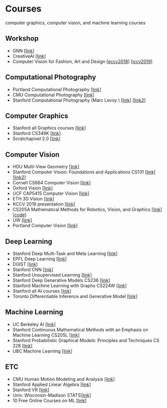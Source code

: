 # Courses
computer graphics, computer vision, and machine learning courses


## Workshop
* GNN [[link]](http://cse.msu.edu/~mayao4/tutorials/aaai2020/?fbclid=IwAR11OVtkSjXKFtA06St2c6wZxQGmXJN2CfYdyoYSuWxmo7SSFfdh5k38dd8)
* CreativeAI [[link]](https://geometry.cs.ucl.ac.uk/creativeai/)
* Computer Vision for Fashion, Art and Design [[eccv2018]](https://sites.google.com/view/eccvfashion) [[iccv2019]](https://sites.google.com/view/cvcreative/)

## Computational Photography
* Portland Computational Photography [[link]](http://web.cecs.pdx.edu/~fliu/courses/cs510/index.htm)
* CMU Computational Photography [[link]](http://graphics.cs.cmu.edu/courses/15-463/2007_fall/][[link]][http://graphics.cs.cmu.edu/courses/15-463/2010_spring/)
* Stanford Computational Photography (Marc Levoy
) [[link]](https://sites.google.com/site/marclevoylectures/) [[link2]](http://graphics.stanford.edu/courses/cs178-09/)

## Computer Graphics
* Stanford all Graphics courses [[link]](https://graphics.stanford.edu/courses/)
* Stanford CS348K [[link]](http://graphics.stanford.edu/courses/cs348v-18-winter/)
* Scratchapixel 2.0 [[link]](https://www.scratchapixel.com/index.php?redirect)

## Computer Vision
* HDU Multi-View Geometry [[link]](https://www.youtube.com/playlist?list=PLoJdZ7VvEiRNQwM3pcwHWwLQutIYMs4KK&fbclid=IwAR3sVumTxv2lWyksGql_KU6ZlwdjhpvtvYAetJkJvQ9CNZO96YghRVK6zvw)
* Stanford Computer Vision: Foundations and Applications CS131 [[link]](http://vision.stanford.edu/teaching/cs131_fall1718/index.html)[[link2]](http://cs131.stanford.edu)
* Cornell CS664 Computer Vision [[link]](http://www.cs.cornell.edu/courses/cs664/2008sp/)
* Oxford Vision [[link]](http://www.robots.ox.ac.uk/~az/lectures/index.html)
* UCF CAP5415 Computer Vision [[link]](http://www.cs.ucf.edu/~mtappen/cap5415/)
* ETH 3D Vision [[link]](http://www.cvg.ethz.ch/teaching/3dvision/courseSchedule.php)
* KCCV 2019 presentation [[link]](https://drive.google.com/drive/folders/1_oFtWc3gWO0blv3CuvwkKX3IVyYIZacf?fbclid=IwAR2wNicqj96Ai9r7HK__I205C0Mj-9FZMgjtBFCgVmxO4lbpzyZxjXvuFHo)
* CS205A Mathematical Methods for Robotics, Vision, and Graphics [[link]](https://graphics.stanford.edu/courses/cs205a-13-fall/schedule.html)[[code]](https://www.cs.toronto.edu/~duvenaud/courses/csc2541/index.html)
* UW [[link]](https://pjreddie.com/courses/computer-vision/)
* Portland Computer Vision [[link]](http://web.cecs.pdx.edu/~fliu/courses/cs410/index.htm)

## Deep Learning
* Stanford Deep Multi-Task and Meta Learning [[link]](https://www.youtube.com/playlist?list=PLoROMvodv4rMC6zfYmnD7UG3LVvwaITY5&fbclid=IwAR1uNWlGfrjN-OCea3UPMeNB7XTTGpCPCJdKJBm1WfvBACZ9VAciXfvdbW4)
* EPFL Deep Learning [[link]](https://documents.epfl.ch/users/f/fl/fleuret/www/dlc/)
* DGIST [[link]](https://github.com/InfolabAI/DeepLearning)
* Stanford CNN [[link]](http://cs231n.stanford.edu/)
* Stanford Unsupervised Learning [[link]](https://sites.google.com/view/berkeley-cs294-158-sp19/home)
* Stanford Deep Generative Models CS236 [[link]](https://deepgenerativemodels.github.io/)
* Stanford Machine Learning with Graphs CS224W [[link]](http://web.stanford.edu/class/cs224w/)
* Stanford all AI courses [[link]](http://ai.stanford.edu/courses/)
* Toronto Differentiable Inference and Generative Model  [[link]](https://www.cs.toronto.edu/~duvenaud/courses/csc2541/index.html)

## Machine Learning
* UC Berkeley AI [[link]](http://ai.berkeley.edu/home.html)
* Stanford  Continuous Mathematical Methods with an Emphasis on Machine Learning CS205L [[link]](http://web.stanford.edu/class/cs205l/)
* Stanford Probabilistic Graphical Models: Principles and Techniques CS 228 [[link]](https://cs228.stanford.edu/)
* UBC Machine Learning [[link]](https://www.youtube.com/playlist?list=PLE6Wd9FR--EdyJ5lbFl8UuGjecvVw66F6)
## ETC
* CMU Human Motion Modeling and Analysis [[link]](http://www.cs.cmu.edu/~yaser/Fall2012_15869.html)
* Stanford Applied Linear Algebra [[link]](https://sites.google.com/view/berkeley-cs294-158-sp19/home)
* Stanford VR [[link]](https://stanford.edu/class/ee267/syllabus.html)
* Univ. Wisconsin-Madison STATS[[link]](https://github.com/rasbt/stat479-machine-learning-fs19?fbclid=IwAR2enpn5S9o2mwqL0_dpgC1cSmRmTaSP-QSGA5kO5AIrWY4kDUkXhH1YPUw)
* 10 Free Online Courses on ML [[link]](https://twitter.com/chipro/status/1157772112876060672?fbclid=IwAR1p_hMoxuPfq_L7z4F5_XDavCo1QDE68Iop8ge8WG2l-YwRoavmoGSmpQ4)
<!---
Deep Learning
http://web.stanford.edu/class/cs230/

[ Natural Language Processing ]
CS 124: From Languages to Information (LINGUIST 180, LINGUIST 280)
http://web.stanford.edu/class/cs124/

CS 224N: Natural Language Processing with Deep Learning (LINGUIST 284)
http://web.stanford.edu/class/cs224n/

CS 224U: Natural Language Understanding (LINGUIST 188, LINGUIST 288)
http://web.stanford.edu/class/cs224u/

CS 276: Information Retrieval and Web Search (LINGUIST 286)
http://web.stanford.edu/class/cs276

[ Computer Vision ]
CS 131: Computer Vision: Foundations and Applications
http://cs131.stanford.edu

CS 205L: Continuous Mathematical Methods with an Emphasis on Machine Learning
http://web.stanford.edu/class/cs205l/

CS 231N: Convolutional Neural Networks for Visual Recognition
http://cs231n.stanford.edu/

CS 348K: Visual Computing Systems
http://graphics.stanford.edu/courses/cs348v-18-winter/

[ Others ]
CS224W: Machine Learning with Graphs(Yong Dam Kim )
http://web.stanford.edu/class/cs224w/
 
CS 273B: Deep Learning in Genomics and Biomedicine (BIODS 237, BIOMEDIN 273B, GENE 236)
https://canvas.stanford.edu/courses/51037

CS 236: Deep Generative Models
https://deepgenerativemodels.github.io/

CS 228: Probabilistic Graphical Models: Principles and Techniques
https://cs228.stanford.edu/

CS 337: Al-Assisted Care (MED 277)
http://cs337.stanford.edu/

CS 229: Machine Learning (STATS 229)
http://cs229.stanford.edu/

CS 229A: Applied Machine Learning
https://cs229a.stanford.edu

CS 234: Reinforcement Learning
http://s234.stanford.edu

CS 221: Artificial Intelligence: Principles and Techniques
https://stanford-cs221.github.io/autumn2019/
-->
